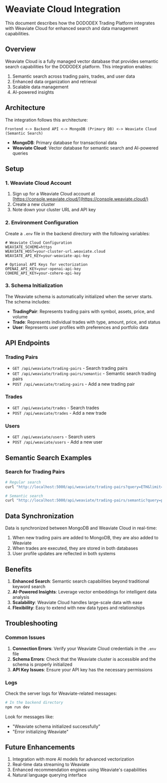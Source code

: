 # Weaviate Cloud Integration

This document describes how the DODODEX Trading Platform integrates with Weaviate Cloud for enhanced search and data management capabilities.

## Overview

Weaviate Cloud is a fully managed vector database that provides semantic search capabilities for the DODODEX platform. This integration enables:

1. Semantic search across trading pairs, trades, and user data
2. Enhanced data organization and retrieval
3. Scalable data management
4. AI-powered insights

## Architecture

The integration follows this architecture:

```
Frontend <-> Backend API <-> MongoDB (Primary DB) <-> Weaviate Cloud (Semantic Search)
```

- **MongoDB**: Primary database for transactional data
- **Weaviate Cloud**: Vector database for semantic search and AI-powered queries

## Setup

### 1. Weaviate Cloud Account

1. Sign up for a Weaviate Cloud account at [https://console.weaviate.cloud/](https://console.weaviate.cloud/)
2. Create a new cluster
3. Note down your cluster URL and API key

### 2. Environment Configuration

Create a `.env` file in the backend directory with the following variables:

```env
# Weaviate Cloud Configuration
WEAVIATE_SCHEME=https
WEAVIATE_HOST=your-cluster-url.weaviate.cloud
WEAVIATE_API_KEY=your-weaviate-api-key

# Optional API Keys for vectorization
OPENAI_API_KEY=your-openai-api-key
COHERE_API_KEY=your-cohere-api-key
```

### 3. Schema Initialization

The Weaviate schema is automatically initialized when the server starts. The schema includes:

- **TradingPair**: Represents trading pairs with symbol, assets, price, and volume
- **Trade**: Represents individual trades with type, amount, price, and status
- **User**: Represents user profiles with preferences and portfolio data

## API Endpoints

### Trading Pairs

- `GET /api/weaviate/trading-pairs` - Search trading pairs
- `GET /api/weaviate/trading-pairs/semantic` - Semantic search trading pairs
- `POST /api/weaviate/trading-pairs` - Add a new trading pair

### Trades

- `GET /api/weaviate/trades` - Search trades
- `POST /api/weaviate/trades` - Add a new trade

### Users

- `GET /api/weaviate/users` - Search users
- `POST /api/weaviate/users` - Add a new user

## Semantic Search Examples

### Search for Trading Pairs

```bash
# Regular search
curl "http://localhost:5000/api/weaviate/trading-pairs?query=ETH&limit=10"

# Semantic search
curl "http://localhost:5000/api/weaviate/trading-pairs/semantic?query=popular%20Ethereum%20pairs&limit=10"
```

## Data Synchronization

Data is synchronized between MongoDB and Weaviate Cloud in real-time:

1. When new trading pairs are added to MongoDB, they are also added to Weaviate
2. When trades are executed, they are stored in both databases
3. User profile updates are reflected in both systems

## Benefits

1. **Enhanced Search**: Semantic search capabilities beyond traditional keyword search
2. **AI-Powered Insights**: Leverage vector embeddings for intelligent data analysis
3. **Scalability**: Weaviate Cloud handles large-scale data with ease
4. **Flexibility**: Easy to extend with new data types and relationships

## Troubleshooting

### Common Issues

1. **Connection Errors**: Verify your Weaviate Cloud credentials in the `.env` file
2. **Schema Errors**: Check that the Weaviate cluster is accessible and the schema is properly initialized
3. **API Key Issues**: Ensure your API key has the necessary permissions

### Logs

Check the server logs for Weaviate-related messages:

```bash
# In the backend directory
npm run dev
```

Look for messages like:
- "Weaviate schema initialized successfully"
- "Error initializing Weaviate"

## Future Enhancements

1. Integration with more AI models for advanced vectorization
2. Real-time data streaming to Weaviate
3. Enhanced recommendation engines using Weaviate's capabilities
4. Natural language querying interface